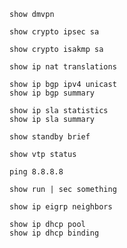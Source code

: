 ```shell
show dmvpn
```
```shell
show crypto ipsec sa
```
```shell
show crypto isakmp sa
```
```shell
show ip nat translations
```
```shell
show ip bgp ipv4 unicast
show ip bgp summary
```
```shell
show ip sla statistics
show ip sla summary
```
```shell
show standby brief
```
```shell
show vtp status
```
```shell
ping 8.8.8.8
```
```shell
show run | sec something
```
```shell
show ip eigrp neighbors
```
```shell
show ip dhcp pool
show ip dhcp binding
```
```shell

```
